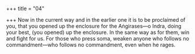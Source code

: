 +++
title = "04"

+++
Now in the current way and in the earlier one it is to be proclaimed of  you, that you opened up the enclosure for the Aṅgirases—o Indra,
doing your best, (you opened) up the enclosure.
In the same way as for them, win and fight for us.
For those who press soma, weaken anyone who follows no
commandment—who follows no commandment, even when he rages. 